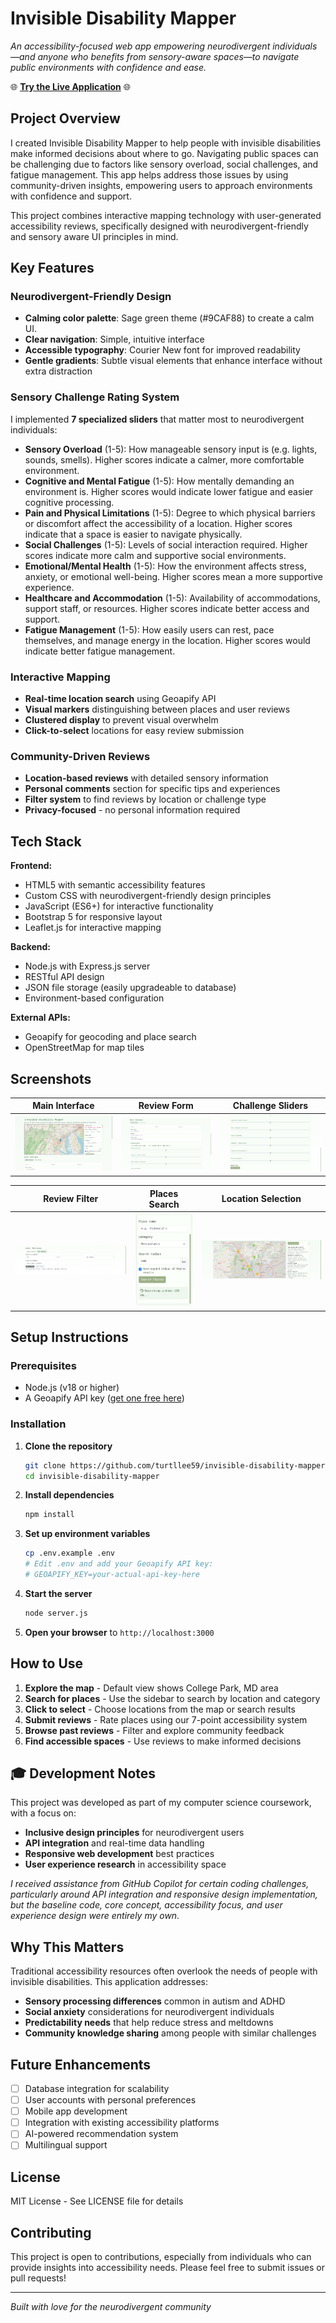 # Invisible Disability Mapper

*An accessibility-focused web app empowering neurodivergent individuals—and anyone who benefits from sensory-aware spaces—to navigate public environments with confidence and ease.*

🌐 **[Try the Live Application](https://invisible-disability-mapper.vercel.app)** 🌐

## Project Overview

I created Invisible Disability Mapper to help people with invisible disabilities make informed decisions about where to go. Navigating public spaces can be challenging due to factors like sensory overload, social challenges, and fatigue management. This app helps address those issues by using community-driven insights, empowering users to approach environments with confidence and support.

This project combines interactive mapping technology with user-generated accessibility reviews, specifically designed with neurodivergent-friendly and sensory aware UI principles in mind.

## Key Features

### Neurodivergent-Friendly Design
- **Calming color palette**: Sage green theme (#9CAF88) to create a calm UI.
- **Clear navigation**: Simple, intuitive interface 
- **Accessible typography**: Courier New font for improved readability
- **Gentle gradients**: Subtle visual elements that enhance interface without extra distraction

### Sensory Challenge Rating System
I implemented **7 specialized sliders** that matter most to neurodivergent individuals:
- **Sensory Overload** (1-5): How manageable sensory input is (e.g. lights, sounds, smells). Higher scores indicate a calmer, more comfortable environment.
- **Cognitive and Mental Fatigue** (1-5): How mentally demanding an environment is. Higher scores would indicate lower fatigue and easier cognitive processing. 
- **Pain and Physical Limitations** (1-5): Degree to which physical barriers or discomfort affect the accessibility of a location. Higher scores indicate that a space is easier to navigate physically.
- **Social Challenges** (1-5): Levels of social interaction required. Higher scores indicate more calm and supportive social environments.
- **Emotional/Mental Health** (1-5): How the environment affects stress, anxiety, or emotional well-being. Higher scores mean a more supportive experience.
- **Healthcare and Accommodation** (1-5): Availability of accommodations, support staff, or resources. Higher scores indicate better access and support.
- **Fatigue Management** (1-5): How easily users can rest, pace themselves, and manage energy in the location. Higher scores would indicate better fatigue management.

### Interactive Mapping
- **Real-time location search** using Geoapify API
- **Visual markers** distinguishing between places and user reviews
- **Clustered display** to prevent visual overwhelm
- **Click-to-select** locations for easy review submission

### Community-Driven Reviews
- **Location-based reviews** with detailed sensory information
- **Personal comments** section for specific tips and experiences
- **Filter system** to find reviews by location or challenge type
- **Privacy-focused** - no personal information required

## Tech Stack

**Frontend:**
- HTML5 with semantic accessibility features
- Custom CSS with neurodivergent-friendly design principles
- JavaScript (ES6+) for interactive functionality
- Bootstrap 5 for responsive layout
- Leaflet.js for interactive mapping

**Backend:**
- Node.js with Express.js server
- RESTful API design
- JSON file storage (easily upgradeable to database)
- Environment-based configuration

**External APIs:**
- Geoapify for geocoding and place search
- OpenStreetMap for map tiles

## Screenshots

| Main Interface | Review Form | Challenge Sliders |
|---|---|---|
| ![Main Interface](assets/Screenshot%202025-10-29%206.36.52%20PM.png) | ![Review Form](assets/Screenshot%202025-10-29%206.37.17%20PM.png) | ![Challenge Sliders](assets/Screenshot%202025-10-29%206.37.23%20PM.png) |

| Review Filter | Places Search | Location Selection |
|---|---|---|
| ![Review Filter](assets/Screenshot%202025-10-29%206.37.33%20PM.png) | ![Places Search](assets/Screenshot%202025-10-29%206.37.54%20PM.png) | ![Location Selection](assets/Screenshot%202025-10-29%206.38.48%20PM.png) |

## Setup Instructions

### Prerequisites
- Node.js (v18 or higher)
- A Geoapify API key ([get one free here](https://www.geoapify.com/))

### Installation
1. **Clone the repository**
   ```bash
   git clone https://github.com/turtllee59/invisible-disability-mapper.git
   cd invisible-disability-mapper
   ```

2. **Install dependencies**
   ```bash
   npm install
   ```

3. **Set up environment variables**
   ```bash
   cp .env.example .env
   # Edit .env and add your Geoapify API key:
   # GEOAPIFY_KEY=your-actual-api-key-here
   ```

4. **Start the server**
   ```bash
   node server.js
   ```

5. **Open your browser** to `http://localhost:3000`

## How to Use

1. **Explore the map** - Default view shows College Park, MD area
2. **Search for places** - Use the sidebar to search by location and category
3. **Click to select** - Choose locations from the map or search results
4. **Submit reviews** - Rate places using our 7-point accessibility system
5. **Browse past reviews** - Filter and explore community feedback
6. **Find accessible spaces** - Use reviews to make informed decisions

## 🎓 Development Notes

This project was developed as part of my computer science coursework, with a focus on:
- **Inclusive design principles** for neurodivergent users
- **API integration** and real-time data handling
- **Responsive web development** best practices
- **User experience research** in accessibility space

*I received assistance from GitHub Copilot for certain coding challenges, particularly around API integration and responsive design implementation, but the baseline code, core concept, accessibility focus, and user experience design were entirely my own.*

## Why This Matters

Traditional accessibility resources often overlook the needs of people with invisible disabilities. This application addresses:

- **Sensory processing differences** common in autism and ADHD
- **Social anxiety** considerations for neurodivergent individuals
- **Predictability needs** that help reduce stress and meltdowns
- **Community knowledge sharing** among people with similar challenges

## Future Enhancements

- [ ] Database integration for scalability
- [ ] User accounts with personal preferences
- [ ] Mobile app development
- [ ] Integration with existing accessibility platforms
- [ ] AI-powered recommendation system
- [ ] Multilingual support

## License

MIT License - See LICENSE file for details

## Contributing

This project is open to contributions, especially from individuals who can provide insights into accessibility needs. Please feel free to submit issues or pull requests!

---

*Built with love for the neurodivergent community*